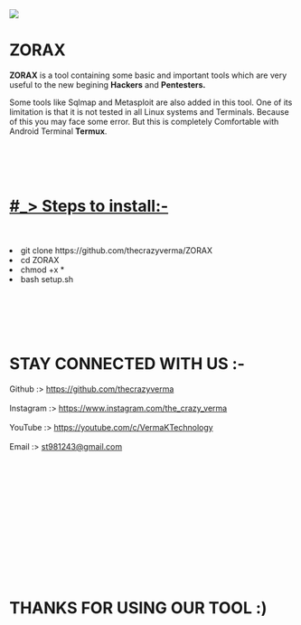 <img src="#">
<h1>ZORAX</h1>

<p><b>ZORAX</b> is a tool containing some basic and important tools which are very useful to the new begining <b>Hackers</b> and <b>Pentesters.</b></p>
<p>Some tools like Sqlmap and Metasploit are also added in this tool. One of its limitation is that it is not tested in all Linux systems and Terminals. Because of this you may face some error. But this is completely Comfortable with Android Terminal <b>Termux</b>.
<br><br><br><br><br>
<h1><u>#_> Steps to install:-</u></h1>
<br><br>
<li> git clone https://github.com/thecrazyverma/ZORAX</li>
<li> cd ZORAX</li>
<li> chmod +x * </li>
<li> bash setup.sh </li>
<br><br><br><br><br>
<h1> STAY CONNECTED WITH US :- </h1>
Github    :> <a href="https://github.com/thecrazyverma">https://github.com/thecrazyverma</a><br><br>
Instagram :> <a href="https://www.instagram.com/the_crazy_verma">https://www.instagram.com/the_crazy_verma</a><br><br>
YouTube   :> <a href="https://youtube.com/c/VermaKTechnology">https://youtube.com/c/VermaKTechnology</a><br><br>
Email     :> <a href="mailto:st981243@gmail.com">st981243@gmail.com</a><br><br>
<br><br><br><br><br><br><br><br><br><br><br><br>
<h1> THANKS FOR USING OUR TOOL :) </h1>
